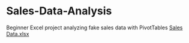 # Sales-Data-Analysis
Beginner Excel project analyzing fake sales data with PivotTables
[Sales Data.xlsx](https://github.com/user-attachments/files/21298885/Sales.Data.xlsx)
